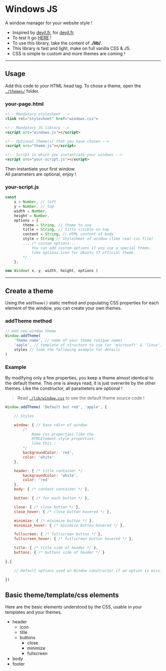 # Windows JS

A window manager for your website style !

- Inspired by <a href="http://www.devjl.fr">devjl.fr</a>, for <a href="http://www.devjl.fr">devjl.fr</a>.
- To test it go <a href="https://camilleabella.github.io/Windows.js/">HERE</a> !
- To use this library, take the content of **./lib/**.
- This library is fast and light, make on full vanilla CSS & JS.
- CSS is simple to custom and more themes are coming !

<hr>

## Usage

Add this code to your HTML head tag. To chose a theme, open the <a href="./themes/">`./themes/`</a> folder.

### your-page.html

```html
<!-- Mandatory stylesheet -->
<link rel="stylesheet" href="windows.css">

<!-- Mandatory JS library -->
<script src="windows.js"></script>

<!-- Optional theme(s) that you have chosen -->
<script src="theme.js"></script>

<!-- Script in which you instantiate your windows -->
<script src="your-script.js"></script>
```

Then instantiate your first window.  
All parameters are optional, enjoy !

### your-script.js

```js
const
    x = Number, // left
    y = Number, // top
    width = Number,
    height = Number,
    options = {
        theme = String, // theme to use
        title = String, // title visible on top
        content = String, // HTML content of body
        style = String // StyleSheet of window (like real css file)
        ... /* custom options...
            You can add custom options if you use a special theme.
            like options.icon for Ubuntu 17 official theme.
        */
    };

new Window( x, y, width, height, options ) 
```

<hr>

## Create a theme

Using the `addTheme()` static method and populating CSS properties for each element of the window, you can create your own themes.

### addTheme method

```js
// Add new window theme
Window.addTheme(
    'Theme name', // name of your theme (unique name)
    'apple', // template of structore to use (or 'microsoft' & 'linux')
    styles // look the following example for details
)
```

### Example

By modifying only a few properties, you keep a theme almost identical to the default theme. This one is always read, it is just overwrite by the other themes. Like the constructor, all parameters are optional !

> Read <a href="./lib/window.css">`./lib/window.css`</a> to see the default theme source code !

```js
Window.addTheme( 'Default but red', 'apple', {

    // Styles

    window: { // base <div> of window
        /* 
            Name css properties like the 
            HTMLElement.style properties.
            like this : 
        */
        backgroundColor: 'red',
        color: 'white'
    },

    header: { /* title container */ 
        backgroundColor: 'white',
        color: 'red'
    },
    body: { /* content container */ },

    button: { /* for each button */ }, 

    close: { /* close button */ }, 
    close_hover: { /* close button hovered */ },

    minimize: { /* minimize button */ }, 
    minimize_hover: { /* minimize button hovered */ },

    fullscreen: { /* fullscreen button */ }, 
    fullscreen_hover: { /* fullscreen button hovered */ },

    title: { /* title side of header */ },
    buttons: { /* buttons side of header */ }
    
},{

    // Default options used on Window constructor if an option is missing

})
```

## Basic theme/template/css elements

Here are the basic elements understood by the CSS, usable in your templates and your themes.

- header
    - icon
    - title
    - buttons
        - close
        - minimize
        - fullscreen
- body
- footer